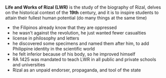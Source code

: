 **Life and Works of Rizal (LWR)** is the study of the biography of Rizal, delves on the historical context of the **19th** century, and it is to inspire students to attain their fullest human potential (do many things at the same time)

- the Filipinos already know that they are oppressed
- he wasn't against the revolution, he just wanted fewer casualties
- license in philosophy and letters
- he discovered some specimens and named them after him, to add Philippine identity in the scientific world
- he felt inferior because of his body, so he improved himself
- RA 1425 was mandated to teach LWR in all public and private schools and universities
- Rizal as an unpaid endorser, propaganda, and tool of the state
